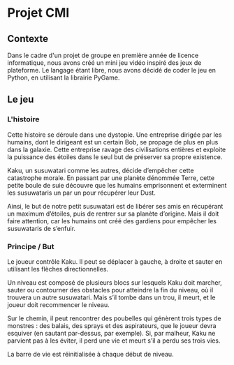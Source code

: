 # Projet CMI
## Contexte
Dans le cadre d'un projet de groupe en première année de licence informatique, nous avons créé un mini jeu vidéo inspiré des jeux de plateforme.
Le langage étant libre, nous avons décidé de coder le jeu en Python, en utilisant la librairie PyGame.

## Le jeu
### L'histoire

Cette histoire se déroule dans une dystopie. Une entreprise dirigée par les humains, dont le dirigeant est un certain Bob, se propage de plus en plus dans la galaxie. Cette entreprise ravage des civilisations entières et exploite la puissance des étoiles dans le seul but de préserver sa propre existence.

Kaku, un susuwatari comme les autres, décide d’empêcher cette catastrophe morale. En passant par une planète dénommée Terre, cette petite boule de suie découvre que les humains emprisonnent et exterminent les susuwataris un par un pour récupérer leur Dust.

Ainsi, le but de notre petit susuwatari est de libérer ses amis en récupérant un maximum d’étoiles, puis de rentrer sur sa planète d’origine. Mais il doit faire attention, car les humains ont créé des gardiens pour empêcher les susuwataris de s’enfuir.

### Principe / But

Le joueur contrôle Kaku. Il peut se déplacer à gauche, à droite et sauter en utilisant les flèches directionnelles.

Un niveau est composé de plusieurs blocs sur lesquels Kaku doit marcher, sauter ou contourner des obstacles pour atteindre la fin du niveau, où il trouvera un autre susuwatari. Mais s’il tombe dans un trou, il meurt, et le joueur doit recommencer le niveau.

Sur le chemin, il peut rencontrer des poubelles qui génèrent trois types de monstres : des balais, des sprays et des aspirateurs, que le joueur devra esquiver (en sautant par-dessus, par exemple). Si, par malheur, Kaku ne parvient pas à les éviter, il perd une vie et meurt s’il a perdu ses trois vies.

La barre de vie est réinitialisée à chaque début de niveau.

